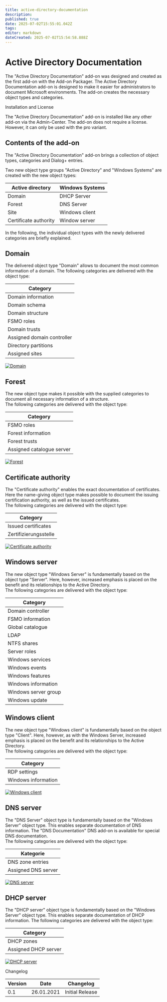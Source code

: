 ```yaml
---
title: active-directory-documentation
description: 
published: true
date: 2025-07-02T15:55:01.042Z
tags: 
editor: markdown
dateCreated: 2025-07-02T15:54:58.888Z
---
```


# Active Directory Documentation

The "Active Directory Documentation" add-on was designed and created as the first add-on with the Add-on Packager. The Active Directory Documentation add-on is designed to make it easier for administrators to document Microsoft environments. The add-on creates the necessary object types and categories.

Installation and License

The "Active Directory Documentation" add-on is installed like any other add-on via the Admin-Center. The add-on does not require a license. However, it can only be used with the pro variant.

Contents of the add-on
----------------------

The "Active Directory Documentation" add-on brings a collection of object types, categories and Dialog+ entries.

Two new object type groups "Active Directory" and "Windows Systems" are created with the new object types:

| Active directory | Windows Systems |
| --- | --- |
| Domain | DHCP Server |
| Forest | DNS Server |
| Site | Windows client |
| Certificate authority | Window server |

In the following, the individual object types with the newly delivered categories are briefly explained.

Domain
------

The delivered object type "Domain" allows to document the most common information of a domain.
The following categories are delivered with the object type:

| Category |
| --- |
| Domain information |
| Domain schema |
| Domain structure |
| FSMO roles |
| Domain trusts |
| Assigned domain controller |
| Directory partitions |
| Assigned sites |

[![Domain](../assets/images/en/i-doit-add-ons/active-directory-documentation/1-adc.png)](../assets/images/en/i-doit-add-ons/active-directory-documentation/1-adc.png)

Forest
------

The new object type makes it possible with the supplied categories to document all necessary information of a structure.  
The following categories are delivered with the object type:

| Category |
| --- |
| FSMO roles |
| Forest information |
| Forest trusts |
| Assigned catalogue server |

[![Forest](../assets/images/en/i-doit-add-ons/active-directory-documentation/2-adc.png)](../assets/images/en/i-doit-add-ons/active-directory-documentation/2-adc.png)

Certificate authority
---------------------

The "Certificate authority" enables the exact documentation of certificates. Here the name-giving object type makes possible to document the issuing certification authority, as well as the issued certificates.  
The following categories are delivered with the object type:

| Category |
| --- |
| Issued certificates |
| Zertifizierungsstelle |

[![Certificate authority](../assets/images/en/i-doit-add-ons/active-directory-documentation/3-adc.png)](../assets/images/en/i-doit-add-ons/active-directory-documentation/3-adc.png)

Windows server
--------------

The new object type "Windows Server" is fundamentally based on the object type "Server". Here, however, increased emphasis is placed on the benefit and its relationships to the Active Directory.  
The following categories are delivered with the object type:

| Category |
| --- |
| Domain controller |
| FSMO information |
| Global catalogue |
| LDAP |
| NTFS shares |
| Server roles |
| Windows services |
| Windows events |
| Windows features |
| Windows information |
| Windows server group |
| Windows update |

Windows client
--------------

The new object type "Windows client" is fundamentally based on the object type "Client". Here, however, as with the Windows Server, increased emphasis is placed on the benefit and its relationships to the Active Directory.  
The following categories are delivered with the object type:

| Category |
| --- |
| RDP settings |
| Windows information |

[![Windows client](../assets/images/en/i-doit-add-ons/active-directory-documentation/4-adc.png)](../assets/images/en/i-doit-add-ons/active-directory-documentation/4-adc.png)

DNS server
----------

The "DNS Server" object type is fundamentally based on the "Windows Server" object type. This enables separate documentation of DNS information. The "DNS Documentation" DNS add-on is available for special DNS documentation.  
The following categories are delivered with the object type:

| Kategorie |
| --- |
| DNS zone entries |
| Assigned DNS server |

[![DNS server](../assets/images/en/i-doit-add-ons/active-directory-documentation/5-adc.png)](../assets/images/en/i-doit-add-ons/active-directory-documentation/5-adc.png)

DHCP server
-----------

The "DHCP server" object type is fundamentally based on the "Windows Server" object type. This enables separate documentation of DHCP information.
The following categories are delivered with the object type:

| Category |
| --- |
| DHCP zones |
| Assigned DHCP server |

[![DHCP server](../assets/images/en/i-doit-add-ons/active-directory-documentation/6-adc.png)](../assets/images/en/i-doit-add-ons/active-directory-documentation/6-adc.png)

Changelog

| Version | Date | Changelog |
| --- | --- | --- |
| 0.1 | 26.01.2021 | Initial Release |
